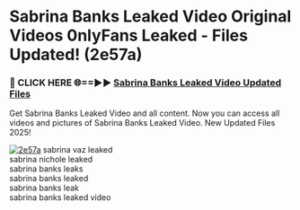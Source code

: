 # Sabrina Banks Leaked Video Original Videos 0nlyFans Leaked - Files Updated! (2e57a)

<h3>🔴 CLICK HERE 🌐==►► <a href="https://tinyurl.com/x26r9saj" rel="nofollow">Sabrina Banks Leaked Video Updated Files</a></h3>

Get Sabrina Banks Leaked Video and all content. Now you can access all videos and pictures of Sabrina Banks Leaked Video. New Updated Files 2025!

[![2e57a](https://i.imgur.com/LkgZPqh.gif)](https://tinyurl.com/x26r9saj)
sabrina vaz leaked<br>
sabrina nichole leaked<br>
sabrina banks leaks<br>
sabrina banks leaked<br>
sabrina banks leak<br>
sabrina banks leaked video